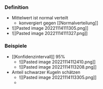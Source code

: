 ### Definition
 + Mittelwert ist normal verteilt
	 + konvergiert gegen [[Normalverteilung]]
 + ![[Pasted image 20221114111305.png]]
 + ![[Pasted image 20221114111327.png]]

### Beispiele
+ [[Konfidenzintervall]] 95%
	+ ![[Pasted image 20221114112410.png]]
	+ ![[Pasted image 20221114113208.png]]
+ Anteil schwarzer Kugeln schätzen
	+ ![[Pasted image 20221114113305.png]]
	+ 